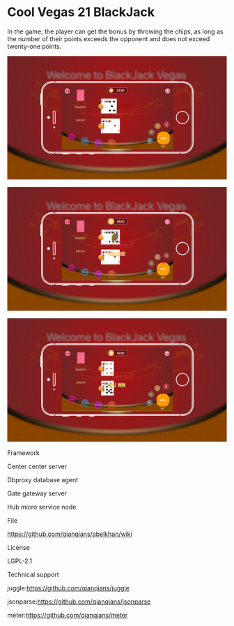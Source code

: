 # Cool Vegas 21 BlackJack

In the game, the player can get the bonus by throwing the chips, as long as the number of their points exceeds the opponent and does not exceed twenty-one points.

![Alt text](https://github.com/appdev-supports/Cool-Vegas-21-BlackJack/blob/master/IMG_01.jpg)

![Alt text](https://github.com/appdev-supports/Cool-Vegas-21-BlackJack/blob/master/IMG_02.jpg)

![Alt text](https://github.com/appdev-supports/Cool-Vegas-21-BlackJack/blob/master/IMG_03.jpg)

Framework

Center center server

Dbproxy database agent

Gate gateway server

Hub micro service node

File

https://github.com/qianqians/abelkhan/wiki

License

LGPL-2.1

Technical support

juggle:https://github.com/qianqians/juggle

jsonparse:https://github.com/qianqians/jsonparse

meter:https://github.com/qianqians/meter
